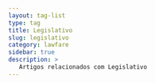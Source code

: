 ```yaml
---
layout: tag-list
type: tag
title: Legislativo
slug: legislativo
category: lawfare
sidebar: true
description: >
   Artigos relacionados com Legislativo
---
```

